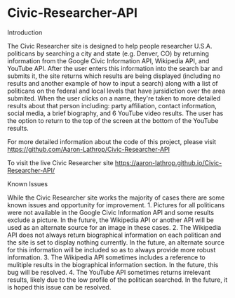 # Civic-Researcher-API

Introduction

The Civic Researcher site is designed to help people researcher U.S.A. politicans by searching a city and state (e.g. Denver, CO) by returning information from the Google Civic Information API, Wikipedia API, and YouTube API. After the user enters this information into the search bar and submits it, the site returns which results are being displayed (including no results and another example of how to input a search) along with a list of politicans on the federal and local levels that have jursidiction over the area submited. When the user clicks on a name, they're taken to more detailed results about that person including: party affiliation, contact information, social media, a brief biography, and 6 YouTube video results. The user has the option to return to the top of the screen at the bottom of the YouTube results.

For more detailed information about the code of this project, please visit https://github.com/Aaron-Lathrop/Civic-Researcher-API

To visit the live Civic Researcher site https://aaron-lathrop.github.io/Civic-Researcher-API/


Known Issues

While the Civic Researcher site works the majority of cases there are some known issues and opportunity for improvement.
    1. Pictures for all politicans were not available in the Google Civic Information API and some results exclude a picture. In the future, the Wikipedia API or another API will be used as an alternate source for an image in these cases.
    2. The Wikipedia API does not always return biographical information on each politican and the site is set to display nothing currently. In the future, an alternate source for this information will be included so as to always provide more robust information.
    3. The Wikipedia API sometimes includes a reference to mulitiple results in the biographical information section. In the future, this bug will be resolved.
    4. The YouTube API sometimes returns irrelevant results, likely due to the low profile of the politican searched. In the future, it is hoped this issue can be resolved.